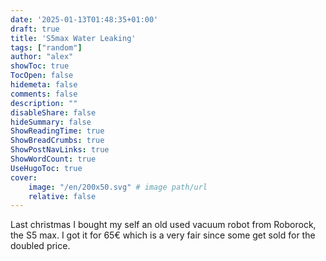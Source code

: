 ```yaml
---
date: '2025-01-13T01:48:35+01:00'
draft: true
title: 'S5max Water Leaking'
tags: ["random"]
author: "alex"
showToc: true
TocOpen: false
hidemeta: false
comments: false
description: ""
disableShare: false
hideSummary: false
ShowReadingTime: true
ShowBreadCrumbs: true
ShowPostNavLinks: true
ShowWordCount: true
UseHugoToc: true
cover:
    image: "/en/200x50.svg" # image path/url
    relative: false
---
```


Last christmas I bought my self an old used vacuum robot from Roborock, the S5 max.
I got it for 65€ which is a very fair since some get sold for the doubled price.


